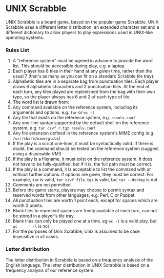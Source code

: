 # UNIX Scrabble

UNIX Scrabble is a board game, based on the popular game Scrabble. UNIX Scrabble uses a different letter distribution, an extended character set and a different dictionary to allow players to play expressions used in UNIX-like operating systems.

### Rules List ###

1. A "reference system" must be agreed in advance to provide the word list. This should be accessible during play, e.g. a laptop.
2. Each player has 8 tiles in their hand at any given time, rather than the usual 7 (that's as many as you can fit on a standard Scrabble tile tray).
3. Alphabetic tiles are in a separate bag from punctuation tiles. Each player draws 6 alphabetic characters and 2 punctuation tiles. At the end of each turn, any tiles played are replenished from the bag with their own type, so the player always has 6 and 2 of each type of tile.
4. The word list is drawn from:
  1. Any command available on the reference system, including its arguments and options, e.g. `tar` or `wc -l`
  2. Any file that exists on the reference system, e.g. `resolv.conf`
  3. Any one-line syntax supported by the default shell on the reference system, e.g. `tar czvf r.tgz resolv.conf`
  4. Any file extension defined in the reference system's MIME config (e.g. `/usr/share/mime/globs`)
5. If the play is a script one-liner, it must be syntactically valid. If there is doubt, the command should be tested on the reference system (suggest using a disposable VM!)
6. If the play is a filename, it must exist on the reference system. It does not have to be fully-qualified, but if it is, the full path must be correct.
7. If the play is a command, it is acceptable to list the command with or without further options. If options are given, they must be correct. For example, `tar` is valid, `tar czvf file.tgz` is valid, but `tar --donkey` is not.
8. Comments are not permitted
9. Before the game starts, players may choose to permit syntax and reserved words from other languages, e.g. Perl, C or Puppet.
10. All punctuation tiles are worth 1 point each, except for spaces which are worth 0 points.
11. Blank tiles to represent spaces are freely available at each turn, can not be stored in a player's tile tray.
12. Blank tiles can only be played one at a time.  eg `wc -l` is a valid play, but `wc       -l` is not
12. For the purposes of Unix Scrabble, Unix is assumed to be case insensitive in all cases.

### Letter distribution ###

The letter distribution in Scrabble is based on a frequency analysis of the English language. The letter distribution in UNIX Scrabble is based on a frequency analysis of our reference system.
